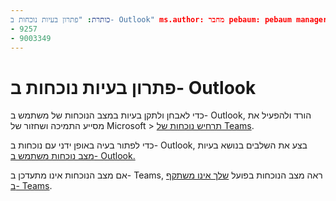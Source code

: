 ```yaml
---
כותרת: "פתרון בעיות נוכחות ב- Outlook" ms.author: מחבר pebaum: pebaum manager: scotv ms.date: 04/8/2021 ms.audience: Admin ms.topic: article ms.service: o365-administration ROBOTS: NOINDEX, NOFOLLOW localization_priority: Priority ms.collection: Adm_O365 ms.custom: (
- 9257
- 9003349
---
```


# <a name="troubleshoot-presence-issues-in-outlook"></a>פתרון בעיות נוכחות ב- Outlook

כדי לאבחן ולתקן בעיות במצב הנוכחות של משתמש ב- Outlook, הורד ולהפעיל את מסייע התמיכה ושחזור של Microsoft > [תרחיש נוכחות של Teams](https://aka.ms/SaRA-TeamsPresenceScenario).

כדי לפתור בעיה באופן ידני עם נוכחות ב- Outlook, בצע את השלבים בנושא בעיות [מצב נוכחות משתמש ב- Outlook.](https://docs.microsoft.com/microsoftteams/troubleshoot/teams-im-presence/issues-with-presence-in-outlook)

אם מצב הנוכחות אינו מתעדכן ב- Teams, ראה מצב הנוכחות בפועל [שלך אינו משתקף ב- Teams](https://docs.microsoft.com/microsoftteams/troubleshoot/teams-im-presence/presence-not-show-actual-status).
